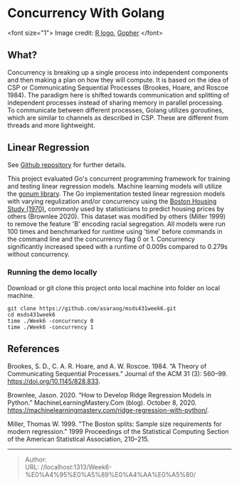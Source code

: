 # Concurrency With Golang

&lt;font size=&#34;1&#34;&gt; Image credit: [R logo](https://www.r-project.org/logo/), [Gopher](https://go.dev/doc/gopher/README) &lt;/font&gt;

## What?

Concurrency is breaking up a single process into independent components and then making a plan on how they will compute. It is based on the idea of CSP or Communicating Sequential Processes (Brookes, Hoare, and Roscoe 1984). The paradigm here is shifted towards communication and splitting of independent processes instead of sharing memory in parallel processing. To communicate between different processes, Golang utilizes goroutines, which are similar to channels as described in CSP. These are different from threads and more lightweight.

## Linear Regression
See [Github repository](https://github.com/asaraog/msds431week6) for further details.

This project evaluated Go&#39;s concurrent programming framework for training and testing linear regression models. Machine learning models will utilize the [gonum library](https://pkg.go.dev/gonum.org/v1/gonum). The Go implementation tested linear regression models with varying regulization and/or concurrency using the [Boston Housing Study (1970)](http://lib.stat.cmu.edu/datasets/boston), commonly used by statisticians to predict housing prices by others (Brownlee 2020). This dataset was modified by others (Miller 1999) to remove the feature &#39;B&#39; encoding racial segregation. All models were run 100 times and benchmarked for runtime using &#39;time&#39; before commands in the command line and the concurrency flag 0 or 1. Concurrency significantly increased speed with a runtime of 0.009s compared to 0.279s without concurrency.

### Running the demo locally

Download or git clone this project onto local machine into folder on local machine.
```
git clone https://github.com/asaraog/msds431week6.git
cd msds431week6
time ./Week6 -concurrency 0
time ./Week6 -concurrency 1

```

## References

Brookes, S. D., C. A. R. Hoare, and A. W. Roscoe. 1984. “A Theory of Communicating Sequential Processes.” Journal of the ACM 31 (3): 560–99. https://doi.org/10.1145/828.833.

Brownlee, Jason. 2020. “How to Develop Ridge Regression Models in Python.” MachineLearningMastery.Com (blog). October 8, 2020. https://machinelearningmastery.com/ridge-regression-with-python/.

Miller, Thomas W. 1999. &#34;The Boston splits: Sample size requirements for modern regression.&#34; 1999 Proceedings of the Statistical Computing Section of the American Statistical Association, 210–215.



---

> Author:   
> URL: //localhost:1313/Week6-%E0%A4%95%E0%A5%89%E0%A4%AA%E0%A5%80/  


